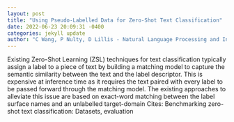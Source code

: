 ```yaml
--- 
layout: post 
title: "Using Pseudo-Labelled Data for Zero-Shot Text Classification" 
date: 2022-06-23 20:09:31 -0400 
categories: jekyll update 
author: "C Wang, P Nulty, D Lillis - Natural Language Processing and Information Systems , 2022" 
--- 
```

Existing Zero-Shot Learning (ZSL) techniques for text classification typically assign a label to a piece of text by building a matching model to capture the semantic similarity between the text and the label descriptor. This is expensive at inference time as it requires the text paired with every label to be passed forward through the matching model. The existing approaches to alleviate this issue are based on exact-word matching between the label surface names and an unlabelled target-domain Cites: Benchmarking zero-shot text classification: Datasets, evaluation